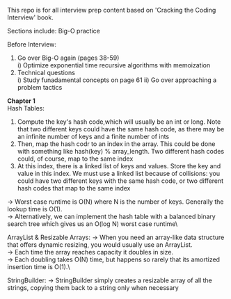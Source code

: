 This repo is for all interview prep content based on 'Cracking the Coding Interview' book.

Sections include: Big-O practice


Before Interview:
1) Go over Big-O again (pages 38-59)\
i) Optimize exponential time recursive algorithms with memoization
2) Technical questions\
i) Study funadamental concepts on page 61
ii) Go over approaching a problem tactics

**Chapter 1**\
Hash Tables: 
1) Compute the key's hash code,which will usually be an int or long. Note that two different keys could have the same hash code, as there may be an infinite number of keys and a finite number of ints
2) Then, map the hash codr to an index in the array. This could be done with something like hash(key) % array_length. Two different hash codes could, of course, map to the same index
3) At this index, there is a linked list of keys and values. Store the key and value in this index. We must use a linked list because of collisions: you could have two different keys with the same hash code, or two different hash codes that map to the same index

-> Worst case runtime is O(N) where N is the number of keys. Generally the lookup time is O(1).\
-> Alternatively, we can implement the hash table with a balanced binary search tree which gives us an O(log N) worst case runtime\

ArrayList & Resizable Arrays:
-> When you need an array-like data structure that offers dynamic resizing, you would usually use an ArrayList.\
-> Each time the array reaches capacity it doubles in size.\
-> Each doubling takes O(N) time, but happens so rarely that its amortized insertion time is O(1).\

StringBuilder:
-> StringBuilder simply creates a resizable array of all the strings, copying them back to a string only when necessary
